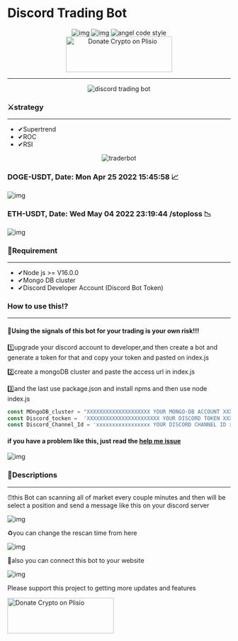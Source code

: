 <h1>Discord Trading Bot </h1>


<p align="center">
  <img src='https://img.shields.io/badge/Discord-7289DA?style=for-the-badge&logo=discord&logoColor=white' alt="img"/>
  <img src="https://img.shields.io/badge/Version-1.0.04-ff0000" alt="img"/>
  <img src="https://img.shields.io/badge/code_style-Angel-ff0000.svg" alt="angel code style"/>
  <br />
  <a href="https://plisio.net/donate/zmQmnybe" target="_blank"><img src="https://plisio.net/img/donate/donate_light_icons_color.png" alt="Donate Crypto on Plisio" width="240" height="80" /></a>
</p><hr />
  <p align="center">
  <img src="https://iili.io/S8t2A7.webp" alt="discord trading bot" align="center"/>
  </p>
<h3>⚔strategy</h3><hr />
<ul>
  <li>✔Supertrend</li>
  <li>✔ROC</li>
  <li>✔RSI</li>
</ul>
<p align="center">
  <img src='https://iili.io/XCnBBR.png' alt="traderbot"/>
  <h3>DOGE-USDT, Date: Mon Apr 25 2022 15:45:58 📈</h3>
  <img src='https://iili.io/XColoJ.png' alt="img"/>
  <h3>ETH-USDT, Date: Wed May 04 2022 23:19:44 /stoploss 📉</h3>
  <img src='https://i.postimg.cc/3x351d0N/Capturethe.png' alt="img"/>
</p>
<h3>📓Requirement</h3><hr />
<ul>
  <li>✔Node js >= V16.0.0</li>
  <li>✔Mongo DB cluster</li>
  <li>✔Discord Developer Account (Discord Bot Token)</li> 
</ul>
<h3>How to use this⁉</h3><hr />
<h4>🔴Using the signals of this bot for your trading is your own risk!!!</h4>
<p>1️⃣upgrade your discord account to developer,and then create a bot and generate a token for that and copy your token and pasted on index.js</p>
<p>2️⃣create a mongoDB cluster and paste the access url in index.js</p>
<p>3️⃣and the last use package.json and install npms and then use node index.js</p>

``` JavaScript
const MOngoDB_cluster = "XXXXXXXXXXXXXXXXXXXX YOUR MONGO-DB ACCOUNT XXXXXXXXXXXXXXXXXXXX"
const Discord_tocken =  'XXXXXXXXXXXXXXXXXXXXXXX YOUR DISCORD TOKEN XXXXXXXXXXXXXXXXXXXX'
const Discord_Channel_Id = 'xxxxxxxxxxxxxxxxx YOUR DISCORD CHANNEL ID xxxxxxxxxxxxxxxxxx'
```

<h4>if you have a problem like this, just read the <a href='https://github.com/angelhtml/Discord_Trading_Bot/issues/8'>help me issue</a></h4>
<img src="https://iili.io/jCSMS1.png" alt="img"/>
<h3>📄Descriptions</h3><hr />
<p>⏰this Bot can scanning all of market every couple minutes and then will be select a position and send a message like this on your discord server </p>
<img src='https://iili.io/VPNDVR.png' alt="img"/>
<p>♻you can change the rescan time from here</p>
<img src="https://user-images.githubusercontent.com/82230757/176712629-f6bdf8d5-c491-4121-b685-349564cd0197.PNG" alt="img"/>
<p>📌also you can connect this bot to your website</p>
<img src='https://iili.io/WIeRJS.png' alt="img"/>
<br />

<p>Please support this project to getting more updates and features</p>
<a href="https://plisio.net/donate/zmQmnybe" target="_blank"><img src="https://plisio.net/img/donate/donate_light_icons_color.png" alt="Donate Crypto on Plisio" width="240" height="80" /></a>

